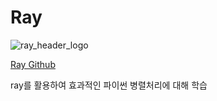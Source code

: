 # Ray
![ray_header_logo](https://user-images.githubusercontent.com/68543150/111016951-fbd0f880-83f3-11eb-8249-a11a33f4756a.png)

[Ray Github](https://github.com/ray-project/ray)

ray를 활용하여 효과적인 파이썬 병렬처리에 대해 학습
